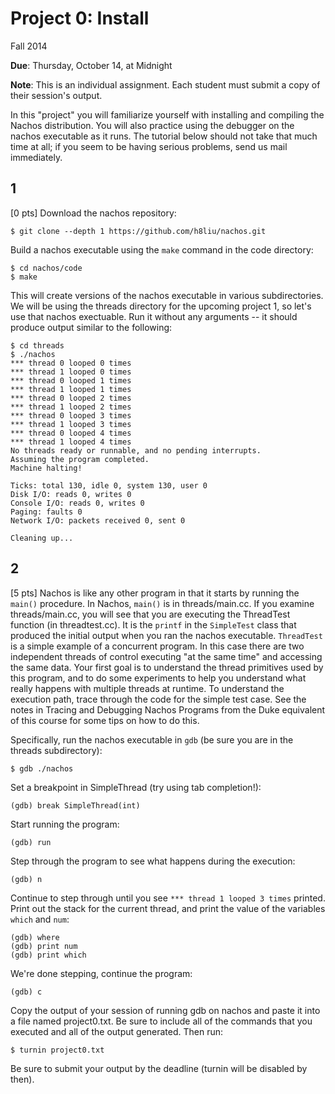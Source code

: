# Project 0: Install

Fall 2014

**Due**: Thursday, October 14, at Midnight

**Note**: This is an individual assignment. Each student must submit a copy of their session's output.

In this "project" you will familiarize yourself with installing and compiling the Nachos distribution. You will also practice using the debugger on the nachos executable as it runs. The tutorial below should not take that much time at all; if you seem to be having serious problems, send us mail immediately.

## 1

[0 pts] Download the nachos repository:

```
$ git clone --depth 1 https://github.com/h8liu/nachos.git
```

Build a nachos executable using the `make` command in the code directory:

```
$ cd nachos/code
$ make
```

This will create versions of the nachos executable in various subdirectories. We will be using the threads directory for the upcoming project 1, so let's use that nachos exectuable. Run it without any arguments -- it should produce output similar to the following:

```
$ cd threads
$ ./nachos
*** thread 0 looped 0 times
*** thread 1 looped 0 times
*** thread 0 looped 1 times
*** thread 1 looped 1 times
*** thread 0 looped 2 times
*** thread 1 looped 2 times
*** thread 0 looped 3 times
*** thread 1 looped 3 times
*** thread 0 looped 4 times
*** thread 1 looped 4 times
No threads ready or runnable, and no pending interrupts.
Assuming the program completed.
Machine halting!

Ticks: total 130, idle 0, system 130, user 0
Disk I/O: reads 0, writes 0
Console I/O: reads 0, writes 0
Paging: faults 0
Network I/O: packets received 0, sent 0

Cleaning up...
```

## 2

[5 pts] Nachos is like any other program in that it starts by running the `main()` procedure. In Nachos, `main()` is in threads/main.cc. If you examine threads/main.cc, you will see that you are executing the ThreadTest function (in threadtest.cc). It is the `printf` in the `SimpleTest` class that produced the initial output when you ran the nachos executable. `ThreadTest` is a simple example of a concurrent program. In this case there are two independent threads of control executing "at the same time" and accessing the same data.
Your first goal is to understand the thread primitives used by this program, and to do some experiments to help you understand what really happens with multiple threads at runtime. To understand the execution path, trace through the code for the simple test case. See the notes in Tracing and Debugging Nachos Programs from the Duke equivalent of this course for some tips on how to do this.

Specifically, run the nachos executable in `gdb` (be sure you are in the threads subdirectory):

```
$ gdb ./nachos
```

Set a breakpoint in SimpleThread (try using tab completion!):

```
(gdb) break SimpleThread(int)
```

Start running the program:

```
(gdb) run
```

Step through the program to see what happens during the execution:

```
(gdb) n
```

Continue to step through until you see `*** thread 1 looped 3 times` printed. Print out the stack for the current thread, and print the value of the variables `which` and `num`:

```
(gdb) where
(gdb) print num
(gdb) print which
```

We're done stepping, continue the program:

```
(gdb) c
```

Copy the output of your session of running gdb on nachos and paste it into a file named project0.txt. Be sure to include all of the commands that you executed and all of the output generated. Then run:

```
$ turnin project0.txt
```

Be sure to submit your output by the deadline (turnin will be disabled by then).
